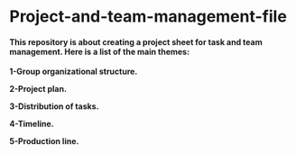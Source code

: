 # Project-and-team-management-file
#### This repository is about creating a project sheet for task and team management. Here is a list of the main themes:


**1-Group organizational structure.**


**2-Project plan.**


**3-Distribution of tasks.**


**4-Timeline.**


**5-Production line.**



